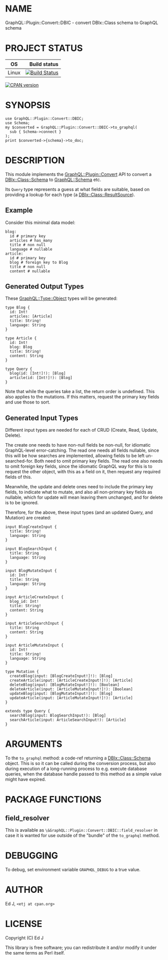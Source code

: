 # NAME

GraphQL::Plugin::Convert::DBIC - convert DBIx::Class schema to GraphQL schema

# PROJECT STATUS

| OS      |  Build status |
|:-------:|--------------:|
| Linux   | [![Build Status](https://travis-ci.org/graphql-perl/GraphQL-Plugin-Convert-DBIC.svg?branch=master)](https://travis-ci.org/graphql-perl/GraphQL-Plugin-Convert-DBIC) |

[![CPAN version](https://badge.fury.io/pl/GraphQL-Plugin-Convert-DBIC.svg)](https://metacpan.org/pod/GraphQL::Plugin::Convert::DBIC)

# SYNOPSIS

    use GraphQL::Plugin::Convert::DBIC;
    use Schema;
    my $converted = GraphQL::Plugin::Convert::DBIC->to_graphql(
      sub { Schema->connect }
    );
    print $converted->{schema}->to_doc;

# DESCRIPTION

This module implements the [GraphQL::Plugin::Convert](https://metacpan.org/pod/GraphQL::Plugin::Convert) API to convert
a [DBIx::Class::Schema](https://metacpan.org/pod/DBIx::Class::Schema) to [GraphQL::Schema](https://metacpan.org/pod/GraphQL::Schema) etc.

Its `Query` type represents a guess at what fields are suitable, based
on providing a lookup for each type (a [DBIx::Class::ResultSource](https://metacpan.org/pod/DBIx::Class::ResultSource)).

## Example

Consider this minimal data model:

    blog:
      id # primary key
      articles # has_many
      title # non null
      language # nullable
    article:
      id # primary key
      blog # foreign key to Blog
      title # non null
      content # nullable

## Generated Output Types

These [GraphQL::Type::Object](https://metacpan.org/pod/GraphQL::Type::Object) types will be generated:

    type Blog {
      id: Int!
      articles: [Article]
      title: String!
      language: String
    }

    type Article {
      id: Int!
      blog: Blog
      title: String!
      content: String
    }

    type Query {
      blog(id: [Int!]!): [Blog]
      article(id: [Int!]!): [Blog]
    }

Note that while the queries take a list, the return order is
undefined. This also applies to the mutations. If this matters, request
the primary key fields and use those to sort.

## Generated Input Types

Different input types are needed for each of CRUD (Create, Read, Update,
Delete).

The create one needs to have non-null fields be non-null, for idiomatic
GraphQL-level error-catching. The read one needs all fields nullable,
since this will be how searches are implemented, allowing fields to be
left un-searched-for. Both need to omit primary key fields. The read
one also needs to omit foreign key fields, since the idiomatic GraphQL
way for this is to request the other object, with this as a field on it,
then request any required fields of this.

Meanwhile, the update and delete ones need to include the primary key
fields, to indicate what to mutate, and also all non-primary key fields
as nullable, which for update will mean leaving them unchanged, and for
delete is to be ignored.

Therefore, for the above, these input types (and an updated Query,
and Mutation) are created:

    input BlogCreateInput {
      title: String!
      language: String
    }

    input BlogSearchInput {
      title: String
      language: String
    }

    input BlogMutateInput {
      id: Int!
      title: String
      language: String
    }

    input ArticleCreateInput {
      blog_id: Int!
      title: String!
      content: String
    }

    input ArticleSearchInput {
      title: String
      content: String
    }

    input ArticleMutateInput {
      id: Int!
      title: String!
      language: String
    }

    type Mutation {
      createBlog(input: [BlogCreateInput!]!): [Blog]
      createArticle(input: [ArticleCreateInput!]!): [Article]
      deleteBlog(input: [BlogMutateInput!]!): [Boolean]
      deleteArticle(input: [ArticleMutateInput!]!): [Boolean]
      updateBlog(input: [BlogMutateInput!]!): [Blog]
      updateArticle(input: [ArticleMutateInput!]!): [Article]
    }

    extends type Query {
      searchBlog(input: BlogSearchInput!): [Blog]
      searchArticle(input: ArticleSearchInput!): [Article]
    }

# ARGUMENTS

To the `to_graphql` method: a code-ref returning a [DBIx::Class::Schema](https://metacpan.org/pod/DBIx::Class::Schema)
object. This is so it can be called during the conversion process,
but also during execution of a long-running process to e.g. execute
database queries, when the database handle passed to this method as a
simple value might have expired.

# PACKAGE FUNCTIONS

## field\_resolver

This is available as `\&GraphQL::Plugin::Convert::DBIC::field_resolver`
in case it is wanted for use outside of the "bundle" of the `to_graphql`
method.

# DEBUGGING

To debug, set environment variable `GRAPHQL_DEBUG` to a true value.

# AUTHOR

Ed J, `<etj at cpan.org>`

# LICENSE

Copyright (C) Ed J

This library is free software; you can redistribute it and/or modify
it under the same terms as Perl itself.
